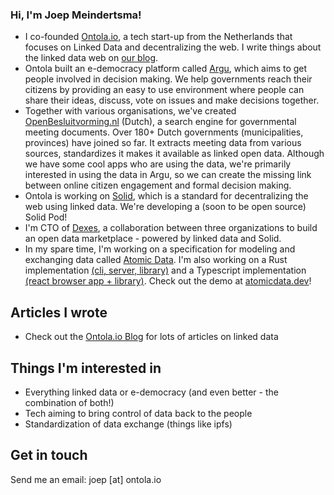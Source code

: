 ### Hi, I'm Joep Meindertsma!

- I co-founded [Ontola.io](https://ontola.io), a tech start-up from the Netherlands that focuses on Linked Data and decentralizing the web. I write things about the linked data web on [our blog](https://ontola.io/blog).
- Ontola built an e-democracy platform called [Argu](https://argu.co), which aims to get people involved in decision making. We help governments reach their citizens by providing an easy to use environment where people can share their ideas, discuss, vote on issues and make decisions together.
- Together with various organisations, we've created [OpenBesluitvorming.nl](openbesluitvorming.nl/) (Dutch), a search engine for governmental meeting documents. Over 180+ Dutch governments (municipalities, provinces) have joined so far. It extracts meeting data from various sources, standardizes it makes it available as linked open data. Although we have some cool apps who are using the data, we're primarily interested in using the data in Argu, so we can create the missing link between online citizen engagement and formal decision making.
- Ontola is working on [Solid](https://solid.mit.edu/), which is a standard for decentralizing the web using linked data. We're developing a (soon to be open source) Solid Pod!
- I'm CTO of [Dexes](https://dexes.nl), a collaboration between three organizations to build an open data marketplace - powered by linked data and Solid.
- In my spare time, I'm working on a specification for modeling and exchanging data called [Atomic Data](https://docs.atomicdata.dev). I'm also working on a Rust implementation [(cli, server, library)](https://github.com/joepio/atomic) and a Typescript implementation [(react browser app + library)](https://github.com/joepio/atomic-data-browser). Check out the demo at [atomicdata.dev](https://atomicdata.dev/)!

## Articles I wrote

- Check out the [Ontola.io Blog](https://ontola.io/blog) for lots of articles on linked data

## Things I'm interested in

- Everything linked data or e-democracy (and even better - the combination of both!)
- Tech aiming to bring control of data back to the people
- Standardization of data exchange (things like ipfs)

## Get in touch

Send me an email: joep [at] ontola.io 
